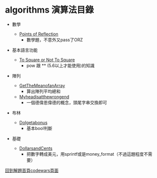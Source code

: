 # algorithms 演算法目錄
- 數學

    - [Points of Reflection](https://github.com/freedom5566/codewars/tree/master/8kyu/algorithms/Mathematics%E6%95%B8%E5%AD%B8/Points_of_Reflection)
        - 數學題，不意外又pass了ORZ


- 基本語言功能

    - [To Square or Not To Square](https://github.com/freedom5566/codewars/tree/master/8kyu/algorithms/BasicLanguageFeaturges%E5%9F%BA%E6%9C%AC%E8%AA%9E%E8%A8%80%E5%8A%9F%E8%83%BD/ToSquareOrNotToSquare)
        - pow 跟 ** (5.6以上才能使用)的知識

- 陣列
    - [GetTheMeanofanArray](https://github.com/freedom5566/codewars/tree/master/8kyu/algorithms/array%E9%99%A3%E5%88%97/GetTheMeanofanArray)
        - 算出陣列平均總和
    - [Myheadisatthewrongend](https://github.com/freedom5566/codewars/tree/master/8kyu/algorithms/array%E9%99%A3%E5%88%97/Myheadisatthewrongend)
        - 一個德偉恩偉德的概念，頭尾字串交換即可
- 布林
    - [DoIgetabonus](https://github.com/freedom5566/codewars/tree/master/8kyu/algorithms/booleans%E5%B8%83%E6%9E%97/DoIgetabonus)
        - 基本bool判斷
- 基礎
    - [DollarsandCents](https://github.com/freedom5566/codewars/tree/master/8kyu/algorithms/%E5%9F%BA%E7%A4%8E/DollarsandCents)
        - 把數字轉成美元，用sprintf或是money_format（不過這題程度不需要）


[回到解題首頁codewars頁面](https://github.com/freedom5566/codewars)